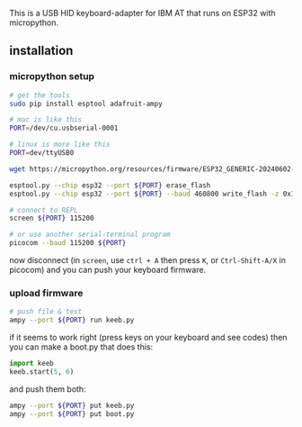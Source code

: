This is a USB HID keyboard-adapter for IBM AT that runs on ESP32 with micropython.

## installation

### micropython setup

```sh
# get the tools
sudo pip install esptool adafruit-ampy

# mac is like this
PORT=/dev/cu.usbserial-0001

# linux is more like this
PORT=dev/ttyUSB0

wget https://micropython.org/resources/firmware/ESP32_GENERIC-20240602-v1.23.0.bin

esptool.py --chip esp32 --port ${PORT} erase_flash
esptool.py --chip esp32 --port ${PORT} --baud 460800 write_flash -z 0x1000 ESP32_GENERIC-20240602-v1.23.0.bin

# connect to REPL
screen ${PORT} 115200

# or use another serial-terminal program
picocom --baud 115200 ${PORT}
```

now disconnect (in `screen`, use `ctrl + A` then press `K`, or `Ctrl-Shift-A/X` in picocom) and you can push your keyboard firmware.

### upload firmware


```sh
# push file & test
ampy --port ${PORT} run keeb.py
```

if it seems to work right (press keys on your keyboard and see codes) then you can make a boot.py that does this:

```py
import keeb
keeb.start(5, 6)
```

and push them both:

```sh
ampy --port ${PORT} put keeb.py
ampy --port ${PORT} put boot.py
```